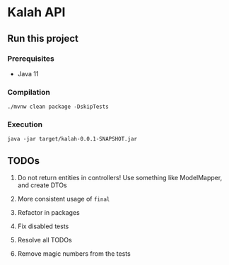 # Kalah API

## Run this project

### Prerequisites

- Java 11

### Compilation

```shell
./mvnw clean package -DskipTests
```

### Execution

```shell
java -jar target/kalah-0.0.1-SNAPSHOT.jar
```

## TODOs

1. Do not return entities in controllers! Use something like ModelMapper, and create DTOs

2. More consistent usage of `final`

3. Refactor in packages

4. Fix disabled tests

5. Resolve all TODOs

6. Remove magic numbers from the tests
